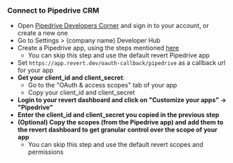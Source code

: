 ### Connect to Pipedrive CRM

-   Open [Pipedrive Developers Corner](https://developers.pipedrive.com/) and sign in to your account, or create a new one
-   Go to Settings > (company name) Developer Hub
-   Create a Pipedrive app, using the steps mentioned [here](https://pipedrive.readme.io/docs/marketplace-creating-a-proper-app#create-an-app-in-5-simple-steps)
    -   You can skip this step and use the default revert Pipedrive app
-   Set `https://app.revert.dev/oauth-callback/pipedrive` as a callback url for your app
-   **Get your client_id and client_secret**:
    - Go to the "OAuth & access scopes" tab of your app
    - Copy your client_id and client_secret
-   **Login to your revert dashboard and click on "Customize your apps" -> "Pipedrive"**
-   **Enter the client_id and client_secret you copied in the previous step**
-   **(Optional) Copy the scopes (from the Pipedrive app) and add them to the revert dashboard to get granular control over the scope of your app** 
    - You can skip this step and use the default revert scopes and permissions
